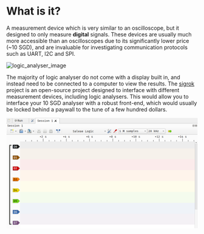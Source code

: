 # What is it? 
A measurement device which is very similar to an oscilloscope, but it designed to only measure **digital** signals. These devices are usually much more accessible than an oscilloscopes due to its significantly lower price (~10 SGD), and are invaluable for investigating communication protocols such as UART, I2C and SPI. 

![logic_analyser_image](./img/logic_analyser.jpg)

The majority of logic analyser do not come with a display built in, and instead need to be connected to a computer to view the results. The [sigrok](https://sigrok.org/wiki/Main_Page) project is an open-source project designed to interface with different measurement devices, including logic analysers. This would allow you to interface your 10 SGD analyser with a robust front-end, which would usually be locked behind a paywall to the tune of a few hundred dollars. 

![sigrock_image](./img/sigrok_home.png)
